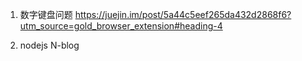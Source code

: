 1. 数字键盘问题
https://juejin.im/post/5a44c5eef265da432d2868f6?utm_source=gold_browser_extension#heading-4

2. nodejs N-blog